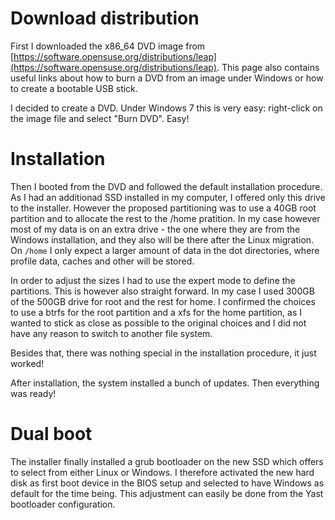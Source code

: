 # Download distribution

First I downloaded the x86_64 DVD image from [https://software.opensuse.org/distributions/leap](https://software.opensuse.org/distributions/leap). This page also contains useful links about how to burn a DVD from an image under Windows or how to create a bootable USB stick.

I decided to create a DVD. Under Windows 7 this is very easy: right-click on the image file and select "Burn DVD". Easy!

# Installation

Then I booted from the DVD and followed the default installation procedure. As I had an additionad SSD installed in my computer, I offered only this drive to the installer. However the proposed partitioning was to use a 40GB root partition and to allocate the rest to the /home pratition. In my case however most of my data is on an extra drive - the one where they are from the Windows installation, and they also will be there after the Linux migration. On `/home` I only expect a larger amount of data in the dot directories, where profile data, caches and other will be stored.

In order to adjust the sizes I had to use the expert mode to define the partitions. This is however also straight forward. In my case I used 300GB of the 500GB drive for root and the rest for home. I confirmed the choices to use a btrfs for the root partition and a xfs for the home partition, as I wanted to stick as close as possible to the original choices and I did not have any reason to switch to another file system.

Besides that, there was nothing special in the installation procedure, it just worked! 

After installation, the system installed a bunch of updates. Then everything was ready!

# Dual boot

The installer finally installed a grub bootloader on the new SSD which offers to select from either Linux or Windows. I therefore activated the new hard disk as first boot device in the BIOS setup and selected to have Windows as default for the time being. This adjustment can easily be done from the Yast bootloader configuration.
